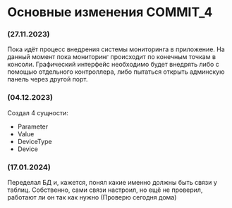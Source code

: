 # Основные изменения COMMIT_4

### (27.11.2023)

Пока идёт процесс внедрения системы мониторинга в приложение.
На данный момент пока мониторинг происходит по конечным точкам в консоли.
Графический интерфейс необходимо будет внедрять либо с помощью отдельного контроллера, либо пытаться открыть админскую панель через другой порт.

### (04.12.2023)

Создал 4 сущности:

* Parameter
* Value
* DeviceType
* Device

### (17.01.2024)

Переделал БД и, кажется, понял какие именно должны быть связи у таблиц.
Собственно, сами связи настроил, но ещё не проверил, работают ли он так как нужно (Проверю сегодня дома)